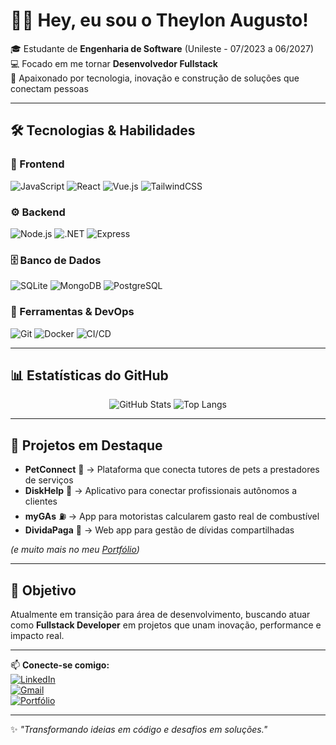 # 👨‍💻 Hey, eu sou o Theylon Augusto!

🎓 Estudante de **Engenharia de Software** (Unileste - 07/2023 a 06/2027)  
💻 Focado em me tornar **Desenvolvedor Fullstack**  
🚀 Apaixonado por tecnologia, inovação e construção de soluções que conectam pessoas  

---

## 🛠️ Tecnologias & Habilidades

### 🚀 Frontend
![JavaScript](https://img.shields.io/badge/-JavaScript-F7DF1E?logo=javascript&logoColor=000&style=for-the-badge)
![React](https://img.shields.io/badge/-React-61DAFB?logo=react&logoColor=000&style=for-the-badge)
![Vue.js](https://img.shields.io/badge/-Vue.js-42B883?logo=vue.js&logoColor=fff&style=for-the-badge)
![TailwindCSS](https://img.shields.io/badge/-TailwindCSS-38B2AC?logo=tailwind-css&logoColor=fff&style=for-the-badge)

### ⚙️ Backend
![Node.js](https://img.shields.io/badge/-Node.js-339933?logo=node.js&logoColor=fff&style=for-the-badge)
![.NET](https://img.shields.io/badge/-.NET-512BD4?logo=dotnet&logoColor=fff&style=for-the-badge)
![Express](https://img.shields.io/badge/-Express-000000?logo=express&logoColor=fff&style=for-the-badge)

### 🗄️ Banco de Dados
![SQLite](https://img.shields.io/badge/-SQLite-003B57?logo=sqlite&logoColor=fff&style=for-the-badge)
![MongoDB](https://img.shields.io/badge/-MongoDB-47A248?logo=mongodb&logoColor=fff&style=for-the-badge)
![PostgreSQL](https://img.shields.io/badge/-PostgreSQL-336791?logo=postgresql&logoColor=fff&style=for-the-badge)

### 🔧 Ferramentas & DevOps
![Git](https://img.shields.io/badge/-Git-F05032?logo=git&logoColor=fff&style=for-the-badge)
![Docker](https://img.shields.io/badge/-Docker-2496ED?logo=docker&logoColor=fff&style=for-the-badge)
![CI/CD](https://img.shields.io/badge/-CI/CD-2088FF?logo=github-actions&logoColor=fff&style=for-the-badge)

---

## 📊 Estatísticas do GitHub

<div align="center">

![GitHub Stats](https://github-readme-stats.vercel.app/api?username=ProssimalCrost&show_icons=true&theme=radical&count_private=true)
![Top Langs](https://github-readme-stats.vercel.app/api/top-langs/?username=ProssimalCrost&layout=compact&theme=radical)

</div>

---

## 📌 Projetos em Destaque

- **PetConnect** 🐾 → Plataforma que conecta tutores de pets a prestadores de serviços  
- **DiskHelp** 🔧 → Aplicativo para conectar profissionais autônomos a clientes  
- **myGAs** ⛽ → App para motoristas calcularem gasto real de combustível  
- **DividaPaga** 💸 → Web app para gestão de dívidas compartilhadas  

*(e muito mais no meu [Portfólio](https://prossimalcrost.netlify.app/))*  

---

## 🎯 Objetivo
Atualmente em transição para área de desenvolvimento, buscando atuar como **Fullstack Developer** em projetos que unam inovação, performance e impacto real.

---

📫 **Conecte-se comigo:**  
[![LinkedIn](https://img.shields.io/badge/-LinkedIn-0A66C2?logo=linkedin&logoColor=fff&style=for-the-badge)](https://linkedin.com/in/theylonsiqueira)  
[![Gmail](https://img.shields.io/badge/-Gmail-EA4335?logo=gmail&logoColor=fff&style=for-the-badge)](mailto:theylon.siqueira@gmail.com)  
[![Portfólio](https://img.shields.io/badge/-Portfólio-000000?logo=vercel&logoColor=fff&style=for-the-badge)](https://prossimalcrost.netlify.app/)  

---

✨ *"Transformando ideias em código e desafios em soluções."*

